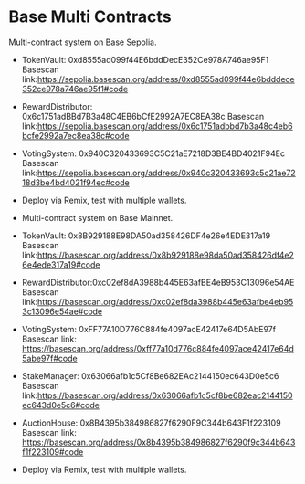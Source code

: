 # Base Multi Contracts
Multi-contract system on Base Sepolia.
- TokenVault: 0xd8555ad099f44E6bddDecE352Ce978A746ae95F1 Basescan link:https://sepolia.basescan.org/address/0xd8555ad099f44e6bdddece352ce978a746ae95f1#code
- RewardDistributor: 0x6c1751adBBd7B3a48C4EB6bCfE2992A7EC8EA38c  Basescan link:https://sepolia.basescan.org/address/0x6c1751adbbd7b3a48c4eb6bcfe2992a7ec8ea38c#code
- VotingSystem: 0x940C320433693C5C21aE7218D3BE4BD4021F94Ec  Basescan link:https://sepolia.basescan.org/address/0x940c320433693c5c21ae7218d3be4bd4021f94ec#code
- Deploy via Remix, test with multiple wallets.

- Multi-contract system on Base Mainnet.
- TokenVault: 0x8B929188E98DA50ad358426DF4e26e4EDE317a19 Basescan link:https://basescan.org/address/0x8b929188e98da50ad358426df4e26e4ede317a19#code
- RewardDistributor:0xc02ef8dA3988b445E63afBE4eB953C13096e54AE   Basescan link:https://basescan.org/address/0xc02ef8da3988b445e63afbe4eb953c13096e54ae#code
- VotingSystem: 0xFF77A10D776C884fe4097acE42417e64D5AbE97f Basescan link: https://basescan.org/address/0xff77a10d776c884fe4097ace42417e64d5abe97f#code
- StakeManager: 0x63066afb1c5Cf8Be682EAc2144150ec643D0e5c6  Basescan link:https://basescan.org/address/0x63066afb1c5cf8be682eac2144150ec643d0e5c6#code
- AuctionHouse: 0x8B4395b384986827f6290F9C344b643F1f223109 Basescan link: https://basescan.org/address/0x8b4395b384986827f6290f9c344b643f1f223109#code
- Deploy via Remix, test with multiple wallets.

